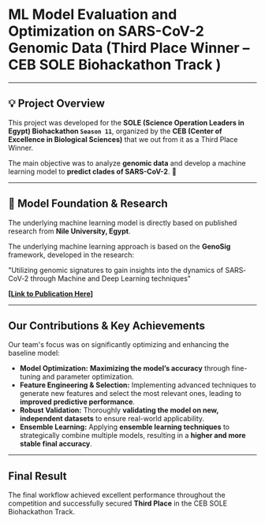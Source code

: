 # ML Model Evaluation and Optimization on SARS-CoV-2 Genomic Data (Third Place Winner – CEB SOLE Biohackathon Track ) 
---

## 💡 Project Overview

This project was developed for the **SOLE (Science Operation Leaders in Egypt) Biohackathon ` Season 11 `**, organized by the **CEB (Center of Excellence in Biological Sciences)** that we out from it as a Third Place Winner.

The main objective was to analyze **genomic data** and develop a machine learning model to **predict clades of SARS-CoV-2**. 🦠

---

## 🧬 Model Foundation & Research

The underlying machine learning model is directly based on published research from **Nile University, Egypt**.

The underlying machine learning approach is based on the **GenoSig** framework, developed in the research:

"Utilizing genomic signatures to gain insights into the dynamics of SARS‐CoV‐2 through Machine and Deep Learning techniques"

**[[Link to Publication Here](https://bmcbioinformatics.biomedcentral.com/articles/10.1186/s12859-024-05648-2)]** 

---

##  Our Contributions & Key Achievements

Our team's focus was on significantly optimizing and enhancing the baseline model:

* **Model Optimization:** **Maximizing the model’s accuracy** through fine-tuning and parameter optimization.
* **Feature Engineering & Selection:** Implementing advanced techniques to generate new features and select the most relevant ones, leading to **improved predictive performance**.
* **Robust Validation:** Thoroughly **validating the model on new, independent datasets** to ensure real-world applicability.
* **Ensemble Learning:** Applying **ensemble learning techniques** to strategically combine multiple models, resulting in a **higher and more stable final accuracy**.

---

##  Final Result

The final workflow achieved excellent performance throughout the competition and successfully secured **Third Place** in the CEB SOLE Biohackathon Track.
